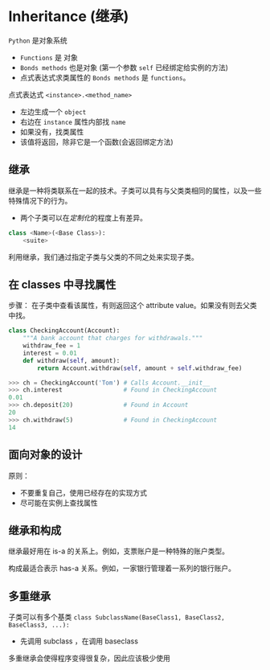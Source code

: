 # Inheritance (继承)

`Python` 是对象系统
- `Functions` 是 对象
- `Bonds methods` 也是对象 (第一个参数 `self` 已经绑定给实例的方法)
- 点式表达式求类属性的 `Bonds methods` 是 `functions`。
    
    
点式表达式 `<instance>.<method_name>`
- 左边生成一个 `object`
- 右边在 `instance` 属性内部找 `name`
- 如果没有，找类属性
- 该值将返回，除非它是一个函数(会返回绑定方法)
  
## 继承
继承是一种将类联系在一起的技术。子类可以具有与父类类相同的属性，以及一些特殊情况下的行为。 
- 两个子类可以在*定制化*的程度上有差异。

```python
class <Name>(<Base Class>):
    <suite>
```

利用继承，我们通过指定子类与父类的不同之处来实现子类。

## 在 classes 中寻找属性
步骤：
在子类中查看该属性，有则返回这个 attribute value。如果没有则去父类中找。

```python
class CheckingAccount(Account):
    """A bank account that charges for withdrawals."""
    withdraw_fee = 1
    interest = 0.01
    def withdraw(self, amount):
        return Account.withdraw(self, amount + self.withdraw_fee)

>>> ch = CheckingAccount('Tom') # Calls Account.__init__
>>> ch.interest                 # Found in CheckingAccount
0.01
>>> ch.deposit(20)              # Found in Account
20
>>> ch.withdraw(5)              # Found in CheckingAccount
14


```

## 面向对象的设计
原则：
- 不要重复自己，使用已经存在的实现方式
- 尽可能在实例上查找属性

## 继承和构成
继承最好用在 is-a 的关系上。例如，支票账户是一种特殊的账户类型。

构成最适合表示 has-a 关系。例如，一家银行管理着一系列的银行账户。
    
## 多重继承
子类可以有多个基类
```class SubclassName(BaseClass1, BaseClass2, BaseClass3, ...):```
- 先调用 subclass ，在调用 baseclass

多重继承会使得程序变得很复杂，因此应该极少使用
